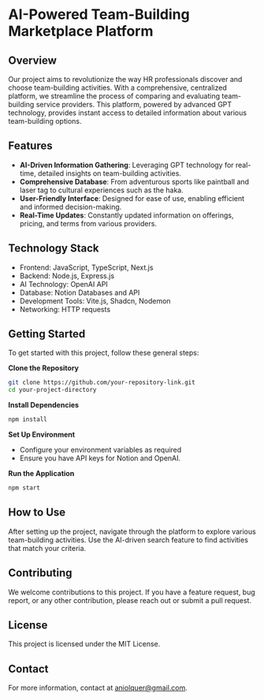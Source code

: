 # AI-Powered Team-Building Marketplace Platform

## Overview
Our project aims to revolutionize the way HR professionals discover and choose team-building activities. With a comprehensive, centralized platform, we streamline the process of comparing and evaluating team-building service providers. This platform, powered by advanced GPT technology, provides instant access to detailed information about various team-building options.

## Features
- **AI-Driven Information Gathering**: Leveraging GPT technology for real-time, detailed insights on team-building activities.
- **Comprehensive Database**: From adventurous sports like paintball and laser tag to cultural experiences such as the haka.
- **User-Friendly Interface**: Designed for ease of use, enabling efficient and informed decision-making.
- **Real-Time Updates**: Constantly updated information on offerings, pricing, and terms from various providers.

## Technology Stack
- Frontend: JavaScript, TypeScript, Next.js
- Backend: Node.js, Express.js
- AI Technology: OpenAI API
- Database: Notion Databases and API
- Development Tools: Vite.js, Shadcn, Nodemon
- Networking: HTTP requests

## Getting Started
To get started with this project, follow these general steps:

**Clone the Repository**
```bash
git clone https://github.com/your-repository-link.git
cd your-project-directory
```

**Install Dependencies**
```bash
npm install
```

**Set Up Environment**
- Configure your environment variables as required
- Ensure you have API keys for Notion and OpenAI.


**Run the Application**
```bash
npm start
```

## How to Use
After setting up the project, navigate through the platform to explore various team-building activities. Use the AI-driven search feature to find activities that match your criteria.

## Contributing
We welcome contributions to this project. If you have a feature request, bug report, or any other contribution, please reach out or submit a pull request.

## License
This project is licensed under the MIT License.

## Contact
For more information, contact at aniolquer@gmail.com.

